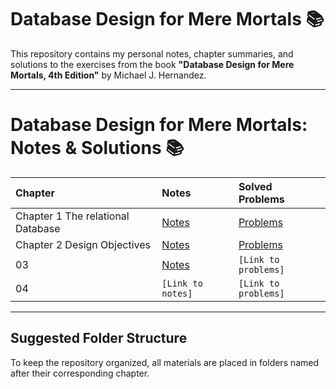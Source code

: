 # Database Design for Mere Mortals 📚

This repository contains my personal notes, chapter summaries, and solutions to the exercises from the book **"Database Design for Mere Mortals, 4th Edition"** by Michael J. Hernandez.

---

# Database Design for Mere Mortals: Notes & Solutions 📚

| Chapter | Notes | Solved Problems |
| :--- | :--- | :--- |
| Chapter 1 The relational Database | [Notes](./Chapter_01/notes.md) | [Problems](./Chapter_01/solved_problems.md) |
| Chapter 2 Design Objectives | [Notes](./Chapter_02/notes.md) | [Problems](./Chapter_02/solved_problems.md) |
| 03 | [Notes](./Chapter_03_The_Design_Process/notes.md) | `[Link to problems]` |
| 04 | `[Link to notes]` | `[Link to problems]` |

---

## Suggested Folder Structure

To keep the repository organized, all materials are placed in folders named after their corresponding chapter.
